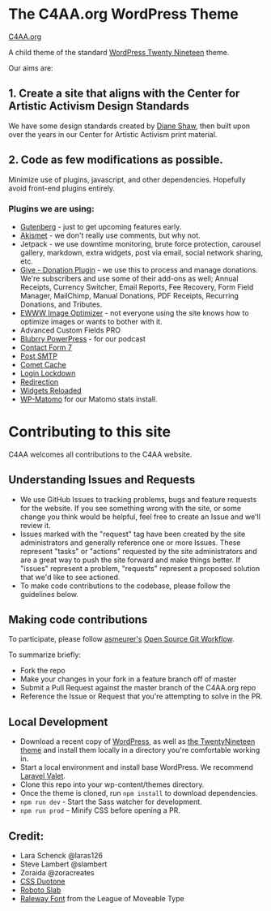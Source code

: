 # The C4AA.org WordPress Theme

[C4AA.org](https://c4aa.org)

A child theme of the standard [WordPress Twenty Nineteen](https://wordpress.org/themes/twentynineteen/) theme.

Our aims are:

## 1. Create a site that aligns with the Center for Artistic Activism Design Standards

We have some design standards created by [Diane Shaw](https://www.behance.net/dianeshaw), then built upon over the years in our Center for Artistic Activism print material.

## 2. Code as few modifications as possible.

Minimize use of plugins, javascript, and other dependencies. Hopefully avoid front-end plugins entirely.

### Plugins we are using:

- [Gutenberg](https://wordpress.org/plugins/gutenberg/) - just to get upcoming features early.
- [Akismet](https://wordpress.org/plugins/akismet/) - we don't really use comments, but why not.
- Jetpack - we use downtime monitoring, brute force protection, carousel gallery, markdown, extra widgets, post via email, social network sharing, etc.
- [Give - Donation Plugin](https://wordpress.org/plugins/give/) - we use this to process and manage donations. We're subscribers and use some of their add-ons as well; Annual Receipts, Currency Switcher, Email Reports, Fee Recovery, Form Field Manager, MailChimp, Manual Donations, PDF Receipts, Recurring Donations, and Tributes.
- [EWWW Image Optimizer](https://wordpress.org/plugins/ewww-image-optimizer/) - not everyone using the site knows how to optimize images or wants to bother with it.
- Advanced Custom Fields PRO
- [Blubrry PowerPress](https://wordpress.org/plugins/powerpress/) - for our podcast
- [Contact Form 7](https://wordpress.org/plugins/contact-form-7/)
- [Post SMTP](https://postmansmtp.com/)
- [Comet Cache](https://wordpress.org/plugins/comet-cache/)
- [Login Lockdown](https://wordpress.org/plugins/login-lockdown/)
- [Redirection](https://wordpress.org/plugins/redirection/)
- [Widgets Reloaded](https://wordpress.org/plugins/widgets-reloaded/)
- [WP-Matomo](https://wordpress.org/plugins/wp-piwik/) for our Matomo stats install.


# Contributing to this site
C4AA welcomes all contributions to the C4AA website. 

## Understanding Issues and Requests
* We use GitHub Issues to tracking problems, bugs and feature requests for the website. If you see something wrong with the site, or some change you think would be helpful, feel free to create an Issue and we'll review it. 
* Issues marked with the "request" tag have been created by the site administrators and generally reference one or more Issues. These represent "tasks" or "actions" requested by the site administrators and are a great way to push the site forward and make things better. If "issues" represent a problem, "requests" represent a proposed solution that we'd like to see actioned. 
* To make code contributions to the codebase, please follow the guidelines below. 

## Making code contributions
To participate, please follow [asmeurer's](https://github.com/asmeurer) [Open Source Git Workflow](https://www.asmeurer.com/git-workflow/).

To summarize briefly:
* Fork the repo
* Make your changes in your fork in a feature branch off of master
* Submit a Pull Request against the master branch of the C4AA.org repo
* Reference the Issue or Request that you're attempting to solve in the PR.

## Local Development
* Download a recent copy of [WordPress](https://wordpress.org/), as well as [the TwentyNineteen theme](https://wordpress.org/themes/twentynineteen/) and install them locally in a directory you're comfortable working in. 
* Start a local environment and install base WordPress. We recommend [Laravel Valet](https://laravel.com/docs/10.x/valet).
* Clone this repo into your wp-content/themes directory. 
* Once the theme is cloned, run `npm install` to download dependencies.
* `npm run dev` - Start the Sass watcher for development.
* `npm run prod` – Minify CSS before opening a PR.

## Credit:

- Lara Schenck @laras126
- Steve Lambert @slambert
- Zoraida @zoracreates
- [CSS Duotone](https://cssduotone.com/)
- [Roboto Slab](https://fonts.google.com/specimen/Roboto+Slab)
- [Raleway Font](https://www.theleagueofmoveabletype.com/raleway) from the League of Moveable Type
